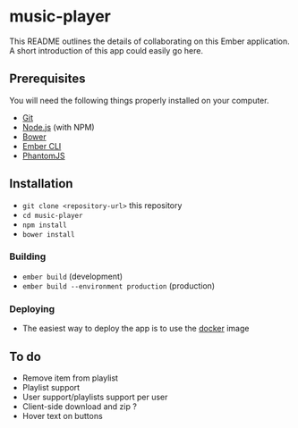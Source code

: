 # music-player

This README outlines the details of collaborating on this Ember application.
A short introduction of this app could easily go here.

## Prerequisites

You will need the following things properly installed on your computer.

* [Git](https://git-scm.com/)
* [Node.js](https://nodejs.org/) (with NPM)
* [Bower](https://bower.io/)
* [Ember CLI](https://ember-cli.com/)
* [PhantomJS](http://phantomjs.org/)

## Installation

* `git clone <repository-url>` this repository
* `cd music-player`
* `npm install`
* `bower install`

### Building

* `ember build` (development)
* `ember build --environment production` (production)

### Deploying
* The easiest way to deploy the app is to use the [docker](https://git.timwin.fr/tim/beets-player-docker) image

## To do
* Remove item from playlist
* Playlist support
* User support/playlists support per user
* Client-side download and zip ?
* Hover text on buttons
